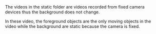 The videos in the static folder are videos recorded from fixed camera devices thus the background does not change.

In these video, the foreground objects are the only moving objects in the video while the background are static because the camera is fixed.
